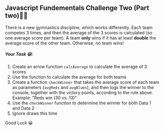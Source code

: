 ## Javascript Fundementals Challenge Two (Part two)💪🏾

There is a new gymnastics discipline, which works differently.
Each team competes 3 times, and then the average of the 3 scores is calculated (so one average score per team).
A team **only** wins if it has at least **double** the average score of the other team. 
Otherwise, no team wins!

##### Your Task 😃:

1. Create an arrow function `calcAverage` to calculate the average of 3 scores
2. Use the function to calculate the average for both teams
3. Create a function `checkWinner` that takes the average score of each team as parameters (`avgReds` and `avgBlues`), and then logs the winner to the console, together with the victory points, according to the rule above. 
Example: "Reds win (30 vs. 13)"
4. Use the `checkWinner` function to determine the winner for both Data 1 and Data 2
5. Ignore draws this time

Good Luck 😀
